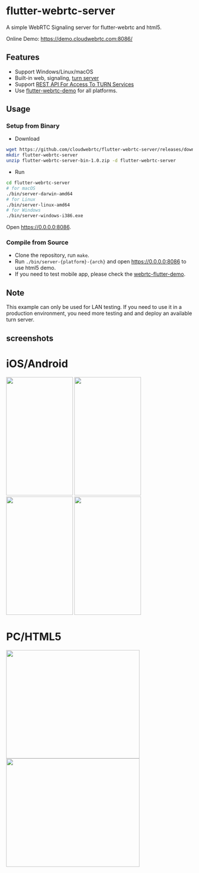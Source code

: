 # flutter-webrtc-server
A simple WebRTC Signaling server for flutter-webrtc and html5.

Online Demo: https://demo.cloudwebrtc.com:8086/

## Features
- Support Windows/Linux/macOS
- Built-in web, signaling, [turn server](https://github.com/pion/turn/tree/master/examples/turn-server)
- Support [REST API For Access To TURN Services](https://tools.ietf.org/html/draft-uberti-behave-turn-rest-00)
- Use [flutter-webrtc-demo](https://github.com/cloudwebrtc/flutter-webrtc-demo) for all platforms.

## Usage

### Setup from Binary
- Download
```bash
wget https://github.com/cloudwebrtc/flutter-webrtc-server/releases/download/1.0/flutter-webrtc-server-bin-1.0.zip
mkdir flutter-webrtc-server
unzip flutter-webrtc-server-bin-1.0.zip -d flutter-webrtc-server
```
- Run
```bash
cd flutter-webrtc-server
# for macOS
./bin/server-darwin-amd64
# for Linux
./bin/server-linux-amd64
# for Windows
./bin/server-windows-i386.exe
```

Open https://0.0.0.0:8086.

### Compile from Source
- Clone the repository, run `make`.  
- Run `./bin/server-{platform}-{arch}` and open https://0.0.0.0:8086 to use html5 demo.
- If you need to test mobile app, please check the [webrtc-flutter-demo](https://github.com/cloudwebrtc/flutter-webrtc-demo/tree/golang). 

## Note
This example can only be used for LAN testing. If you need to use it in a production environment, you need more testing and and deploy an available turn server.

## screenshots
# iOS/Android
<img width="180" height="320" src="https://raw.githubusercontent.com/cloudwebrtc/flutter-webrtc-server/master/screenshots/ios-01.jpeg"/> <img width="180" height="320" src="https://raw.githubusercontent.com/cloudwebrtc/flutter-webrtc-server/master/screenshots/ios-02.jpeg"/> <img width="180" height="320" src="https://raw.githubusercontent.com/cloudwebrtc/flutter-webrtc-server/master/screenshots/android-01.png"/> <img width="180" height="320" src="https://raw.githubusercontent.com/cloudwebrtc/flutter-webrtc-server/master/screenshots/android-02.png"/>

# PC/HTML5
<img width="360" height="293" src="https://raw.githubusercontent.com/cloudwebrtc/flutter-webrtc-server/master/screenshots/chrome-01.png"/> <img width="360" height="293" src="https://raw.githubusercontent.com/cloudwebrtc/flutter-webrtc-server/master/screenshots/chrome-02.png"/>
